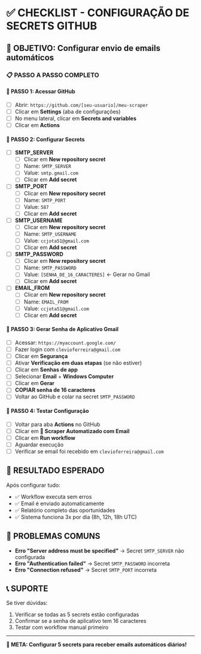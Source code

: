# ✅ CHECKLIST - CONFIGURAÇÃO DE SECRETS GITHUB

## 🎯 **OBJETIVO: Configurar envio de emails automáticos**

### **📋 PASSO A PASSO COMPLETO**

#### **🔑 PASSO 1: Acessar GitHub**
- [ ] Abrir: `https://github.com/[seu-usuario]/meu-scraper`
- [ ] Clicar em **Settings** (aba de configurações)
- [ ] No menu lateral, clicar em **Secrets and variables**
- [ ] Clicar em **Actions**

#### **📧 PASSO 2: Configurar Secrets**
- [ ] **SMTP_SERVER**
  - [ ] Clicar em **New repository secret**
  - [ ] Name: `SMTP_SERVER`
  - [ ] Value: `smtp.gmail.com`
  - [ ] Clicar em **Add secret**

- [ ] **SMTP_PORT**
  - [ ] Clicar em **New repository secret**
  - [ ] Name: `SMTP_PORT`
  - [ ] Value: `587`
  - [ ] Clicar em **Add secret**

- [ ] **SMTP_USERNAME**
  - [ ] Clicar em **New repository secret**
  - [ ] Name: `SMTP_USERNAME`
  - [ ] Value: `ccjota51@gmail.com`
  - [ ] Clicar em **Add secret**

- [ ] **SMTP_PASSWORD**
  - [ ] Clicar em **New repository secret**
  - [ ] Name: `SMTP_PASSWORD`
  - [ ] Value: `[SENHA_DE_16_CARACTERES]` ← Gerar no Gmail
  - [ ] Clicar em **Add secret**

- [ ] **EMAIL_FROM**
  - [ ] Clicar em **New repository secret**
  - [ ] Name: `EMAIL_FROM`
  - [ ] Value: `ccjota51@gmail.com`
  - [ ] Clicar em **Add secret**

#### **🔐 PASSO 3: Gerar Senha de Aplicativo Gmail**
- [ ] Acessar: `https://myaccount.google.com/`
- [ ] Fazer login com `clevioferreira@gmail.com`
- [ ] Clicar em **Segurança**
- [ ] Ativar **Verificação em duas etapas** (se não estiver)
- [ ] Clicar em **Senhas de app**
- [ ] Selecionar **Email** + **Windows Computer**
- [ ] Clicar em **Gerar**
- [ ] **COPIAR senha de 16 caracteres**
- [ ] Voltar ao GitHub e colar na secret `SMTP_PASSWORD`

#### **🧪 PASSO 4: Testar Configuração**
- [ ] Voltar para aba **Actions** no GitHub
- [ ] Clicar em **🚀 Scraper Automatizado com Email**
- [ ] Clicar em **Run workflow**
- [ ] Aguardar execução
- [ ] Verificar se email foi recebido em `clevioferreira@gmail.com`

## 🎉 **RESULTADO ESPERADO**

Após configurar tudo:
- ✅ Workflow executa sem erros
- ✅ Email é enviado automaticamente
- ✅ Relatório completo das oportunidades
- ✅ Sistema funciona 3x por dia (8h, 12h, 18h UTC)

## 🚨 **PROBLEMAS COMUNS**

- **Erro "Server address must be specified"** → Secret `SMTP_SERVER` não configurada
- **Erro "Authentication failed"** → Secret `SMTP_PASSWORD` incorreta
- **Erro "Connection refused"** → Secret `SMTP_PORT` incorreta

## 📞 **SUPORTE**

Se tiver dúvidas:
1. Verificar se todas as 5 secrets estão configuradas
2. Confirmar se a senha de aplicativo tem 16 caracteres
3. Testar com workflow manual primeiro

---

**🎯 META: Configurar 5 secrets para receber emails automáticos diários!**
